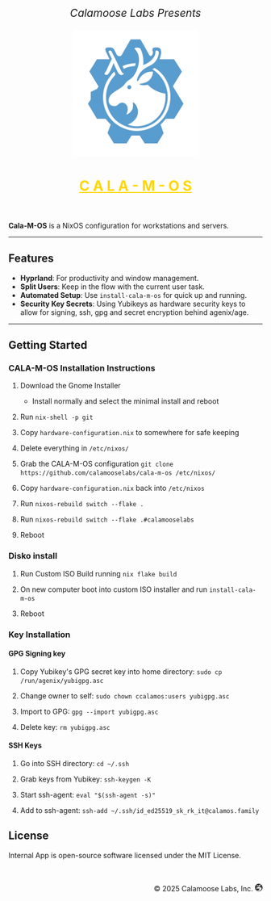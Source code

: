 <p align="center" style="font-size: 1.5em;">
  <i>Calamoose Labs Presents</i>
</p>
<p align="center">
  <img height="250px" src="./assets/cala-m-os_logo_large.png" alt="Logo" />
</p>
<h1 align="center" style="color: gold;">
  <u>C A L A - M - O S</u>
  <br />
  <br />
</h1>

**Cala-M-OS** is a NixOS configuration for workstations and servers.

---

## Features

- **Hyprland**: For productivity and window management.
- **Split Users**: Keep in the flow with the current user task.
- **Automated Setup**: Use `install-cala-m-os` for quick up and running.
- **Security Key Secrets**: Using Yubikeys as hardware security keys to allow for signing, ssh, gpg and secret encryption behind agenix/age.

---

## Getting Started

### CALA-M-OS Installation Instructions

1. Download the Gnome Installer

   - Install normally and select the minimal install and reboot

2. Run `nix-shell -p git`

3. Copy `hardware-configuration.nix` to somewhere for safe keeping

4. Delete everything in `/etc/nixos/`

5. Grab the CALA-M-OS configuration `git clone https://github.com/calamooselabs/cala-m-os /etc/nixos/`

6. Copy `hardware-configuration.nix` back into `/etc/nixos`

7. Run `nixos-rebuild switch --flake .`

8. Run `nixos-rebuild switch --flake .#calamooselabs`

9. Reboot

### Disko install

1. Run Custom ISO Build running `nix flake build`

2. On new computer boot into custom ISO installer and run `install-cala-m-os`

3. Reboot

### Key Installation

#### GPG Signing key

1. Copy Yubikey's GPG secret key into home directory: `sudo cp /run/agenix/yubigpg.asc`

2. Change owner to self: `sudo chown ccalamos:users yubigpg.asc`

3. Import to GPG: `gpg --import yubigpg.asc`

4. Delete key: `rm yubigpg.asc`

#### SSH Keys

1. Go into SSH directory: `cd ~/.ssh`

2. Grab keys from Yubikey: `ssh-keygen -K`

3. Start ssh-agent: `eval "$(ssh-agent -s)"`

4. Add to ssh-agent: `ssh-add ~/.ssh/id_ed25519_sk_rk_it@calamos.family`

## License

Internal App is open-source software licensed under the MIT License.

<p align="right">
  <br />
  <br />
  <span>© 2025 Calamoose Labs, Inc.</span>&nbsp;<img src="./assets/logo.png" alt="Calamoose Labs Logo" height="15px">
</p>

